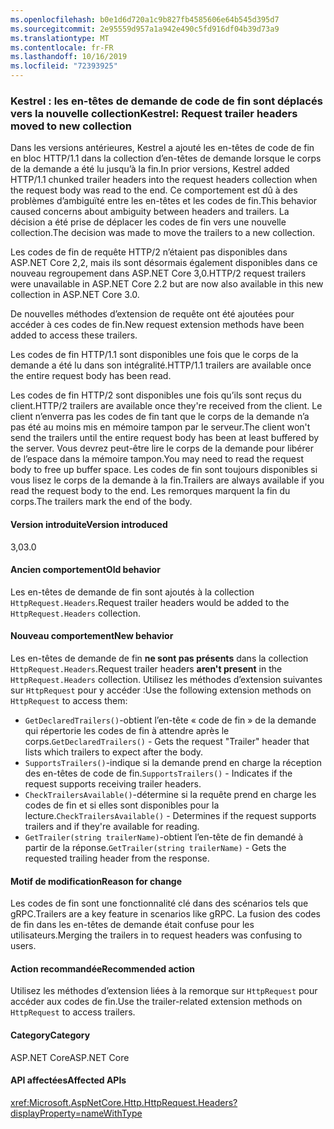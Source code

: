 ```yaml
---
ms.openlocfilehash: b0e1d6d720a1c9b827fb4585606e64b545d395d7
ms.sourcegitcommit: 2e95559d957a1a942e490c5fd916df04b39d73a9
ms.translationtype: MT
ms.contentlocale: fr-FR
ms.lasthandoff: 10/16/2019
ms.locfileid: "72393925"
---
```

### <a name="kestrel-request-trailer-headers-moved-to-new-collection"></a><span data-ttu-id="8ece4-101">Kestrel : les en-têtes de demande de code de fin sont déplacés vers la nouvelle collection</span><span class="sxs-lookup"><span data-stu-id="8ece4-101">Kestrel: Request trailer headers moved to new collection</span></span>

<span data-ttu-id="8ece4-102">Dans les versions antérieures, Kestrel a ajouté les en-têtes de code de fin en bloc HTTP/1.1 dans la collection d’en-têtes de demande lorsque le corps de la demande a été lu jusqu’à la fin.</span><span class="sxs-lookup"><span data-stu-id="8ece4-102">In prior versions, Kestrel added HTTP/1.1 chunked trailer headers into the request headers collection when the request body was read to the end.</span></span> <span data-ttu-id="8ece4-103">Ce comportement est dû à des problèmes d’ambiguïté entre les en-têtes et les codes de fin.</span><span class="sxs-lookup"><span data-stu-id="8ece4-103">This behavior caused concerns about ambiguity between headers and trailers.</span></span> <span data-ttu-id="8ece4-104">La décision a été prise de déplacer les codes de fin vers une nouvelle collection.</span><span class="sxs-lookup"><span data-stu-id="8ece4-104">The decision was made to move the trailers to a new collection.</span></span>

<span data-ttu-id="8ece4-105">Les codes de fin de requête HTTP/2 n’étaient pas disponibles dans ASP.NET Core 2,2, mais ils sont désormais également disponibles dans ce nouveau regroupement dans ASP.NET Core 3,0.</span><span class="sxs-lookup"><span data-stu-id="8ece4-105">HTTP/2 request trailers were unavailable in ASP.NET Core 2.2 but are now also available in this new collection in ASP.NET Core 3.0.</span></span>

<span data-ttu-id="8ece4-106">De nouvelles méthodes d’extension de requête ont été ajoutées pour accéder à ces codes de fin.</span><span class="sxs-lookup"><span data-stu-id="8ece4-106">New request extension methods have been added to access these trailers.</span></span>

<span data-ttu-id="8ece4-107">Les codes de fin HTTP/1.1 sont disponibles une fois que le corps de la demande a été lu dans son intégralité.</span><span class="sxs-lookup"><span data-stu-id="8ece4-107">HTTP/1.1 trailers are available once the entire request body has been read.</span></span>

<span data-ttu-id="8ece4-108">Les codes de fin HTTP/2 sont disponibles une fois qu’ils sont reçus du client.</span><span class="sxs-lookup"><span data-stu-id="8ece4-108">HTTP/2 trailers are available once they're received from the client.</span></span> <span data-ttu-id="8ece4-109">Le client n’enverra pas les codes de fin tant que le corps de la demande n’a pas été au moins mis en mémoire tampon par le serveur.</span><span class="sxs-lookup"><span data-stu-id="8ece4-109">The client won't send the trailers until the entire request body has been at least buffered by the server.</span></span> <span data-ttu-id="8ece4-110">Vous devrez peut-être lire le corps de la demande pour libérer de l’espace dans la mémoire tampon.</span><span class="sxs-lookup"><span data-stu-id="8ece4-110">You may need to read the request body to free up buffer space.</span></span> <span data-ttu-id="8ece4-111">Les codes de fin sont toujours disponibles si vous lisez le corps de la demande à la fin.</span><span class="sxs-lookup"><span data-stu-id="8ece4-111">Trailers are always available if you read the request body to the end.</span></span> <span data-ttu-id="8ece4-112">Les remorques marquent la fin du corps.</span><span class="sxs-lookup"><span data-stu-id="8ece4-112">The trailers mark the end of the body.</span></span>

#### <a name="version-introduced"></a><span data-ttu-id="8ece4-113">Version introduite</span><span class="sxs-lookup"><span data-stu-id="8ece4-113">Version introduced</span></span>

<span data-ttu-id="8ece4-114">3,0</span><span class="sxs-lookup"><span data-stu-id="8ece4-114">3.0</span></span>

#### <a name="old-behavior"></a><span data-ttu-id="8ece4-115">Ancien comportement</span><span class="sxs-lookup"><span data-stu-id="8ece4-115">Old behavior</span></span>

<span data-ttu-id="8ece4-116">Les en-têtes de demande de fin sont ajoutés à la collection `HttpRequest.Headers`.</span><span class="sxs-lookup"><span data-stu-id="8ece4-116">Request trailer headers would be added to the `HttpRequest.Headers` collection.</span></span>

#### <a name="new-behavior"></a><span data-ttu-id="8ece4-117">Nouveau comportement</span><span class="sxs-lookup"><span data-stu-id="8ece4-117">New behavior</span></span>

<span data-ttu-id="8ece4-118">Les en-têtes de demande de fin **ne sont pas présents** dans la collection `HttpRequest.Headers`.</span><span class="sxs-lookup"><span data-stu-id="8ece4-118">Request trailer headers **aren't present** in the `HttpRequest.Headers` collection.</span></span> <span data-ttu-id="8ece4-119">Utilisez les méthodes d’extension suivantes sur `HttpRequest` pour y accéder :</span><span class="sxs-lookup"><span data-stu-id="8ece4-119">Use the following extension methods on `HttpRequest` to access them:</span></span>

- <span data-ttu-id="8ece4-120">`GetDeclaredTrailers()`-obtient l’en-tête « code de fin » de la demande qui répertorie les codes de fin à attendre après le corps.</span><span class="sxs-lookup"><span data-stu-id="8ece4-120">`GetDeclaredTrailers()` - Gets the request "Trailer" header that lists which trailers to expect after the body.</span></span>
- <span data-ttu-id="8ece4-121">`SupportsTrailers()`-indique si la demande prend en charge la réception des en-têtes de code de fin.</span><span class="sxs-lookup"><span data-stu-id="8ece4-121">`SupportsTrailers()` - Indicates if the request supports receiving trailer headers.</span></span>
- <span data-ttu-id="8ece4-122">`CheckTrailersAvailable()`-détermine si la requête prend en charge les codes de fin et si elles sont disponibles pour la lecture.</span><span class="sxs-lookup"><span data-stu-id="8ece4-122">`CheckTrailersAvailable()` - Determines if the request supports trailers and if they're available for reading.</span></span>
- <span data-ttu-id="8ece4-123">`GetTrailer(string trailerName)`-obtient l’en-tête de fin demandé à partir de la réponse.</span><span class="sxs-lookup"><span data-stu-id="8ece4-123">`GetTrailer(string trailerName)` - Gets the requested trailing header from the response.</span></span>

#### <a name="reason-for-change"></a><span data-ttu-id="8ece4-124">Motif de modification</span><span class="sxs-lookup"><span data-stu-id="8ece4-124">Reason for change</span></span>

<span data-ttu-id="8ece4-125">Les codes de fin sont une fonctionnalité clé dans des scénarios tels que gRPC.</span><span class="sxs-lookup"><span data-stu-id="8ece4-125">Trailers are a key feature in scenarios like gRPC.</span></span> <span data-ttu-id="8ece4-126">La fusion des codes de fin dans les en-têtes de demande était confuse pour les utilisateurs.</span><span class="sxs-lookup"><span data-stu-id="8ece4-126">Merging the trailers in to request headers was confusing to users.</span></span>

#### <a name="recommended-action"></a><span data-ttu-id="8ece4-127">Action recommandée</span><span class="sxs-lookup"><span data-stu-id="8ece4-127">Recommended action</span></span>

<span data-ttu-id="8ece4-128">Utilisez les méthodes d’extension liées à la remorque sur `HttpRequest` pour accéder aux codes de fin.</span><span class="sxs-lookup"><span data-stu-id="8ece4-128">Use the trailer-related extension methods on `HttpRequest` to access trailers.</span></span>

#### <a name="category"></a><span data-ttu-id="8ece4-129">Category</span><span class="sxs-lookup"><span data-stu-id="8ece4-129">Category</span></span>

<span data-ttu-id="8ece4-130">ASP.NET Core</span><span class="sxs-lookup"><span data-stu-id="8ece4-130">ASP.NET Core</span></span>

#### <a name="affected-apis"></a><span data-ttu-id="8ece4-131">API affectées</span><span class="sxs-lookup"><span data-stu-id="8ece4-131">Affected APIs</span></span>

<xref:Microsoft.AspNetCore.Http.HttpRequest.Headers?displayProperty=nameWithType>

<!--

#### Affected APIs

`P:Microsoft.AspNetCore.Http.HttpRequest.Headers`

-->
